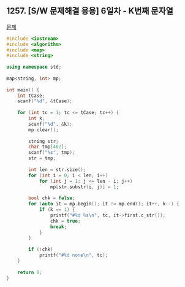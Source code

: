 ## 1257. [S/W 문제해결 응용] 6일차 - K번째 문자열

[문제](https://swexpertacademy.com/main/code/problem/problemDetail.do?contestProbId=AV18KWf6ItECFAZN)



```c++
#include <iostream>
#include <algorithm>
#include <map>
#include <string>
 
using namespace std;
 
map<string, int> mp;
 
int main() {
    int tCase;
    scanf("%d", &tCase);
 
    for (int tc = 1; tc <= tCase; tc++) {
        int k;
        scanf("%d", &k);
        mp.clear();
 
        string str;
        char tmp[402];
        scanf("%s", tmp);
        str = tmp;
 
        int len = str.size();
        for (int i = 0; i < len; i++)
            for (int j = 1; j <= len - i; j++)
                mp[str.substr(i, j)] = 1;
 
        bool chk = false;
        for (auto it = mp.begin(); it != mp.end(); it++, k--) {
            if (k == 1) {
                printf("#%d %s\n", tc, it->first.c_str());
                chk = true;
                break;
            }
        }
 
        if (!chk)
            printf("#%d none\n", tc);
    }
 
    return 0;
}
```

